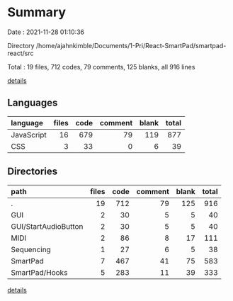 # Summary

Date : 2021-11-28 01:10:36

Directory /home/ajahnkimble/Documents/1-Pri/React-SmartPad/smartpad-react/src

Total : 19 files,  712 codes, 79 comments, 125 blanks, all 916 lines

[details](details.md)

## Languages
| language | files | code | comment | blank | total |
| :--- | ---: | ---: | ---: | ---: | ---: |
| JavaScript | 16 | 679 | 79 | 119 | 877 |
| CSS | 3 | 33 | 0 | 6 | 39 |

## Directories
| path | files | code | comment | blank | total |
| :--- | ---: | ---: | ---: | ---: | ---: |
| . | 19 | 712 | 79 | 125 | 916 |
| GUI | 2 | 30 | 5 | 5 | 40 |
| GUI/StartAudioButton | 2 | 30 | 5 | 5 | 40 |
| MIDI | 2 | 86 | 8 | 17 | 111 |
| Sequencing | 1 | 27 | 6 | 5 | 38 |
| SmartPad | 7 | 467 | 41 | 75 | 583 |
| SmartPad/Hooks | 5 | 283 | 11 | 39 | 333 |

[details](details.md)
